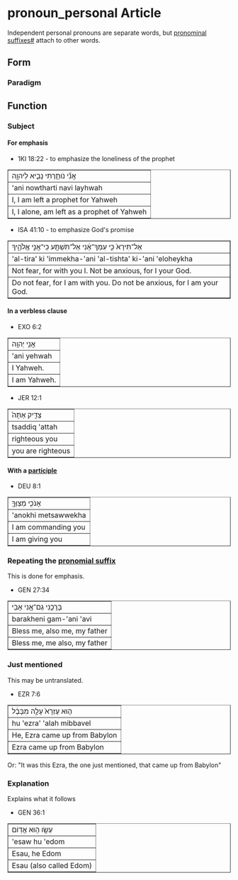 # pronoun_personal Article
Independent personal pronouns are separate words, but [pronominal suffixes#](https://git.door43.org/Door43/en-uhg/src/master/content/suffix_pronominal/02.md) attach to other words.

## Form

### Paradigm

## Function

### Subject
#### For emphasis

* 1KI 18:22 - to emphasize the loneliness of the prophet
<table border="1" class="docutils">
<colgroup>
<col width="100%" />
</colgroup>
<tbody valign="top">
<tr class="row-odd"><td>אֲנִ֞י נֹותַ֧רְתִּי נָבִ֛יא לַיהוָ֖ה</td>
</tr>
<tr class="row-even"><td>'ani nowtharti navi layhwah</td>
</tr>
<tr class="row-odd"><td>I, I am left a prophet for Yahweh</td>
</tr>
<tr class="row-even"><td>I, I alone, am left as a prophet of Yahweh</td>
</tr>
</tbody>
</table>

* ISA 41:10 - to emphasize God's promise
<table border="1" class="docutils">
<colgroup>
<col width="100%" />
</colgroup>
<tbody valign="top">
<tr class="row-odd"><td>אַל־תִּירָא֙ כִּ֣י עִמְּךָ־אָ֔נִי אַל־תִּשְׁתָּ֖ע כִּֽי־אֲנִ֣י אֱלֹהֶ֑יךָ</td>
</tr>
<tr class="row-even"><td>'al-tira' ki 'immekha-'ani 'al-tishta' ki-'ani 'eloheykha</td>
</tr>
<tr class="row-odd"><td>Not fear, for with you I. Not be anxious, for I your God.</td>
</tr>
<tr class="row-even"><td>Do not fear, for I am with you. Do not be anxious, for I am your God.</td>
</tr>
</tbody>
</table>

#### In a verbless clause

* EXO 6:2
<table border="1" class="docutils">
<colgroup>
<col width="100%" />
</colgroup>
<tbody valign="top">
<tr class="row-odd"><td>אֲנִ֥י יְהוָֽה</td>
</tr>
<tr class="row-even"><td>'ani yehwah</td>
</tr>
<tr class="row-odd"><td>I Yahweh.</td>
</tr>
<tr class="row-even"><td>I am Yahweh.</td>
</tr>
</tbody>
</table>

* JER 12:1
<table border="1" class="docutils">
<colgroup>
<col width="100%" />
</colgroup>
<tbody valign="top">
<tr class="row-odd"><td>צַדִּ֤יק אַתָּה֙</td>
</tr>
<tr class="row-even"><td>tsaddiq 'attah</td>
</tr>
<tr class="row-odd"><td>righteous you</td>
</tr>
<tr class="row-even"><td>you are righteous</td>
</tr>
</tbody>
</table>

#### With a [participle](https://git.door43.org/Door43/en-uhg/src/master/content/participle_active/02.md)

* DEU 8:1
<table border="1" class="docutils">
<colgroup>
<col width="100%" />
</colgroup>
<tbody valign="top">
<tr class="row-odd"><td>אָנֹכִ֧י מְצַוְּךָ֛</td>
</tr>
<tr class="row-even"><td>'anokhi metsawwekha</td>
</tr>
<tr class="row-odd"><td>I am commanding you</td>
</tr>
<tr class="row-even"><td>I am giving you</td>
</tr>
</tbody>
</table>

### Repeating the [pronomial suffix](https://git.door43.org/Door43/en-uhg/src/master/content/suffix_pronominal/02.md)
This is done for emphasis.

* GEN 27:34
<table border="1" class="docutils">
<colgroup>
<col width="100%" />
</colgroup>
<tbody valign="top">
<tr class="row-odd"><td>בָּרֲכֵ֥נִי גַם־אָ֖נִי אָבִֽי</td>
</tr>
<tr class="row-even"><td>barakheni gam-'ani 'avi</td>
</tr>
<tr class="row-odd"><td>Bless me, also me, my father</td>
</tr>
<tr class="row-even"><td>Bless me, me also, my father</td>
</tr>
</tbody>
</table>

### Just mentioned
This may be untranslated.

* EZR 7:6
<table border="1" class="docutils">
<colgroup>
<col width="100%" />
</colgroup>
<tbody valign="top">
<tr class="row-odd"><td>ה֤וּא עֶזְרָא֙ עָלָ֣ה מִבָּבֶ֔ל</td>
</tr>
<tr class="row-even"><td>hu 'ezra' 'alah mibbavel</td>
</tr>
<tr class="row-odd"><td>He, Ezra came up from Babylon</td>
</tr>
<tr class="row-even"><td>Ezra came up from Babylon</td>
</tr>
</tbody>
</table>
Or: "It was this Ezra, the one just mentioned, that came up from Babylon"

### Explanation
Explains what it follows

* GEN 36:1
<table border="1" class="docutils">
<colgroup>
<col width="100%" />
</colgroup>
<tbody valign="top">
<tr class="row-odd"><td>עֵשָׂ֖ו ה֥וּא אֱדֽוֹם</td>
</tr>
<tr class="row-even"><td>'esaw hu 'edom</td>
</tr>
<tr class="row-odd"><td>Esau, he Edom</td>
</tr>
<tr class="row-even"><td>Esau (also called Edom)</td>
</tr>
</tbody>
</table>